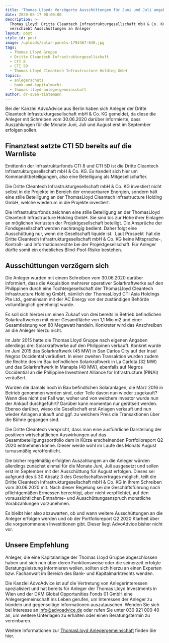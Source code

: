 ```yaml
---
title: 'Thomas Lloyd: Verzögerte Ausschüttungen für Juni und Juli angekündigt'
date: 2020-08-17 00:00:00
description: >-
  Thomas Lloyd: Dritte Cleantech Infrastrukturgesellschaft mbH & Co. KG
  verschiebt Ausschüttungen an Anleger
layout: post
style_id: post
image: /uploads/solar-panels-1794467-640.jpg
tags:
  - Thomas Lloyd Gruppe
  - Dritte Cleantech Infrastrukturgesellschaft
  - CTI 8
  - CTI 5D
  - Thomas Lloyd Cleantech Infrastructure Holding GmbH
topics:
  - anlegerschutz
  - bank-und-kapitalmarkt
  - thomas-lloyd-anlegergemeinschaft
author: dr-sven-tintemann
---
```

Bei der Kanzlei AdvoAdvice aus Berlin haben sich Anleger der Dritte Cleantech Infrastukturgesellschaft mbH & Co. KG gemeldet, da diese die Anleger mit Schreiben vom 30.06.2020 darüber informierte, dass Auszahlungen für die Monate Juni, Juli und August erst im September erfolgen sollen.

## **Finanztest setzte CTI 5D bereits auf die Warnliste**

Emittentin der Infrastrukturfonds CTI 8 und CTI 5D ist die Dritte Cleantech Infrastrukturgesellschaft mbH & Co. KG. Es handelt sich hier um Kommanditbeteiligungen, also eine Beteiligung als Mitgesellschafter.&nbsp;

Die Dritte Cleantech Infrastrukturgesellschaft mbH & Co. KG investiert nicht selbst in die Projekte im Bereich der erneuerbaren Energien, sondern hält eine stille Beteiligung an der ThomasLloyd Cleantech Infrastructure Holding GmbH, welche wiederum in die Projekte investiert.

Die Infrastrukturfonds zeichnen eine stille Beteiligung an der ThomasLloyd Cleantech Infrastructure Holding GmbH. Sie sind bis zur Höhe ihrer Einlagen an möglichen Verlusten der Projektgesellschaft beteiligt. Die Ansprüche der Fondsgesellschaft werden nachrangig bedient. Daher folgt eine Ausschüttung nur, wenn die Gesellschaft liquide ist. &nbsp;Laut Prospekt &nbsp;hat die Dritte Cleantech Infrastrukturgesellschaft mbH & Co. KG keine Mitsprache-, Kontroll- und Informationsrechte bei der Projektgesellschaft. Für Anleger dürfte somit ein erhebliches Blind-Pool-Risiko bestehen.&nbsp;

## **Ausschüttungen verzögern sich**

Die Anleger wurden mit einem Schreiben vom 30.06.2020 darüber informiert, dass die Akquisition mehrerer operativer Solarkraftwerke auf den Philippinen durch eine Tochtergesellschaft der ThomasLloyd Cleantech Infrastructure Holding GmbH, nämlich der ThomasLloyd CTI Asia Holdings Pte Ltd., gemeinsam mit der AC Energy von der zuständigen Behörde vollumfänglich genehmigt wurde.

Es soll sich hierbei um einen Zukauf von drei bereits in Betrieb befindlichen Solarkraftwerken mit einer Gesamtfläche von 1,1 Mio m2 und einer Gesamtleistung von 80 Megawatt handeln. Konkreter wird das Anschreiben an die Anleger hierzu nicht.&nbsp;

Im Jahr 2015 hatte die Thomas Lloyd Gruppe nach eigenen Angaben allerdings drei Solarkraftwerke auf den Philippinen verkauft. Konkret wurde im Juni 2015 das Solarkraftwerk (45 MW) in San Carlos City auf der Insel Negros Occidental veräußert. In einer zweiten Transaktion wurden zudem die Rechte des im Bau befindlichen Solarkraftwerk in La Carlota (32 MW) und das Solarkraftwerk in Manapla (48 MW), ebenfalls auf Negros Occidential an die Philippine Investment Alliance for Infrastructure (PINAI) veräußert.

Wurden die damals noch in Bau befindlichen Solaranlagen, die März 2016 in Betrieb genommen worden sind, oder Teile davon nun wieder zugekauft? Wenn dies nicht der Fall war, woher und von welchem Investor wurde nun der Ankauf durchgeführt? Darüber kann momentan nur gerätselt werden. Ebenso darüber, wieso die Gesellschaft erst Anlagen verkauft und nun wieder Anlagen ankauft und ggf. zu welchem Preis die Transaktionen über die Bühne gegangen sind.&nbsp;

Die Dritte Cleantech verspricht, dass man eine ausführliche Darstellung der positiven wirtschaftlichen Auswirkungen auf das Gesamtbeteiligungsportfolio dem in Kürze erscheinenden Portfolioreport Q2 2020 entnehmen könne. Dieser werde wohl im Laufe des Monats August turnusmäßig veröffentlicht.

Die bisher regelmäßig erfolgten Auszahlungen an die Anleger würden allerdings zunächst einmal für die Monate Juni, Juli ausgesetzt und sollen erst im September mit der Ausschüttung für August erfolgen. Dieses sei aufgrund des § 30 Absatz 3 des Gesellschaftsvertrages möglich, teilt die Dritte Cleantech Infrastrukturgesellschaft mbH & Co. KG in ihrem Schreiben vom 30.06.2020 mit. Nach dieser Regelung sei die Geschäftsführung nach pflichtgemäßen Ermessen berechtigt, aber nicht verpflichtet, auf den voraussichtlichen Entnahme- und Ausschüttungsanspruch monatliche Vorabzahlungen vorzunehmen.

Es bleibt hier also abzuwarten, ob und wann weitere Ausschüttungen an die Anleger erfolgen werden und ob der Portfolioreport Q2 2020 Klarheit über die vorgenommenen Investitionen gibt. Dieser liegt AdvoAdvice bisher nicht vor.&nbsp;

## **Unsere Empfehlung**

Anleger, die eine Kapitalanlage der Thomas Lloyd Gruppe abgeschlossen haben und sich nun über deren Funktionsweise oder die seinerzeit erfolgte Beratungsleistung informieren wollen, sollten sich hierzu an einen Experten bzw. Fachanwalt im Bereich des Bank- und Kapitalmarktrechts wenden.

Die Kanzlei AdvoAdvice ist auf die Vertretung von Anlegerinteressen spezialisiert und hat bereits für Anleger der Thomas Lloyd Investments in Wien und der DKM Global Opportunities Fonds 01 GmbH eine Anlegergemeinschaft ins Leben gerufen, um Interessen der Anleger zu bündeln und gegenseitige Informationen auszutauschen. Wenden Sie sich bei Interesse an info@advoadvice.de oder rufen Sie unter 030 921 000 40 an, um weitere Unterlagen zu erhalten oder einen Beratungstermin zu vereinbaren.&nbsp;

Weitere Informationen zur [ThomasLloyd Anlegergemeinschaft](/themen/thomas-lloyd-anlegergemeinschaft/) finden Sie hier.&nbsp;